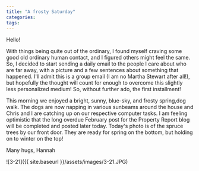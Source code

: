 ```yaml
---
title: "A frosty Saturday"
categories:
tags:
---
```


Hello!

With things being quite out of the ordinary, I found myself craving some good old ordinary human contact, and I figured others might feel the same. So, I decided to start sending a daily email to the people I care about who are far away, with a picture and a few sentences about something that happened. I'll admit this is a group email (I am no Martha Stewart after all!), but hopefully the thought will count for enough to overcome this slightly less personalized medium! So, without further ado, the first installment!

This morning we enjoyed a bright, sunny, blue-sky, and frosty spring,dog walk. The dogs are now napping in various sunbeams around the house and Chris and I are catching up on our respective computer tasks. I am feeling optimistic that the long overdue February post for the Property Report blog will be completed and posted later today. Today's photo is of the spruce trees by our front door. They are ready for spring on the bottom, but holding on to winter on the top!

Many hugs,
Hannah

![3-21]({{ site.baseurl }}/assets/images/3-21.JPG)